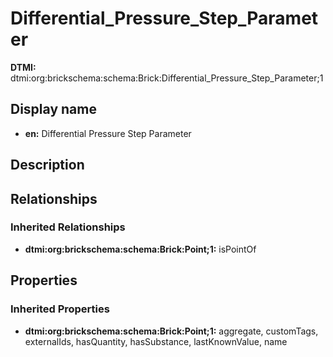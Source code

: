# Differential_Pressure_Step_Parameter
**DTMI:** dtmi:org:brickschema:schema:Brick:Differential_Pressure_Step_Parameter;1
## Display name
- **en:** Differential Pressure Step Parameter
## Description
## Relationships
### Inherited Relationships
* **dtmi:org:brickschema:schema:Brick:Point;1:** isPointOf
## Properties
### Inherited Properties
* **dtmi:org:brickschema:schema:Brick:Point;1:** aggregate, customTags, externalIds, hasQuantity, hasSubstance, lastKnownValue, name
